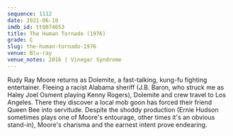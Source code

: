 ```yaml
---
sequence: 1112
date: 2021-06-10
imdb_id: tt0074653
title: The Human Tornado (1976)
grade: C
slug: the-human-tornado-1976
venue: Blu-ray
venue_notes: 2016 | Vinegar Syndrome
---
```


Rudy Ray Moore returns as Dolemite, a fast-talking, kung-fu fighting entertainer. Fleeing a racist Alabama sheriff (J.B. Baron, who struck me as Haley Joel Osment playing Kenny Rogers), Dolemite and crew travel to Los Angeles. There they discover a local mob goon has forced their friend Queen Bee into servitude. Despite the shoddy production (Ernie Hudson sometimes plays one of Moore's entourage, other times it's an obvious stand-in), Moore's charisma and the earnest intent prove endearing.
